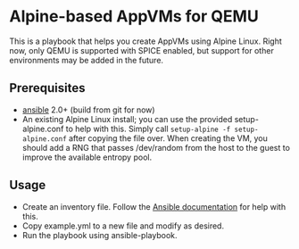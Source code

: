 # Alpine-based AppVMs for QEMU

This is a playbook that helps you create AppVMs using Alpine Linux. Right now,
only QEMU is supported with SPICE enabled, but support for other environments
may be added in the future.

## Prerequisites
* [ansible](https://github.com/ansible/ansible) 2.0+ (build from git for now)
* An existing Alpine Linux install; you can use the provided setup-alpine.conf
  to help with this. Simply call `setup-alpine -f setup-alpine.conf` after
  copying the file over. When creating the VM, you should add a RNG that passes
  /dev/random from the host to the guest to improve the available entropy pool.

## Usage
* Create an inventory file. Follow the [Ansible
  documentation](http://docs.ansible.com) for help with this.
* Copy example.yml to a new file and modify as desired.
* Run the playbook using ansible-playbook.
